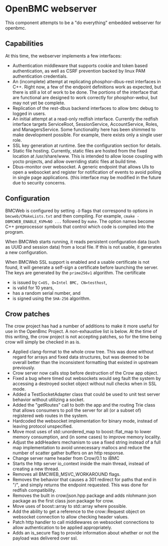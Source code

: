 # OpenBMC webserver #

This component attempts to be a "do everything" embedded webserver for openbmc.


## Capabilities ##
At this time, the webserver implements a few interfaces:
+ Authentication middleware that supports cookie and token based authentication, as well as CSRF prevention backed by linux PAM authentication credentials.
+ An (incomplete) attempt at replicating phosphor-dbus-rest interfaces in C++.  Right now, a few of the endpoint definitions work as expected, but there is still a lot of work to be done.  The portions of the interface that are functional are designed to work correctly for phosphor-webui, but may not yet be complete.
+ Replication of the rest-dbus backend interfaces to allow bmc debug to logged in users.
+ An initial attempt at a read-only redfish interface.  Currently the redfish interface targets ServiceRoot, SessionService, AccountService, Roles, and ManagersService.  Some functionality here has been shimmed to make development possible.  For example, there exists only a single user role.
+ SSL key generation at runtime.  See the configuration section for details.
+ Static file hosting.  Currently, static files are hosted from the fixed location at /usr/share/www.  This is intended to allow loose coupling with yocto projects, and allow overriding static files at build time.
+ Dbus-monitor over websocket.  A generic endpoint that allows UIs to open a websocket and register for notification of events to avoid polling in single page applications.  (this interface may be modified in the future due to security concerns.

## Configuration

BMCWeb is configured by setting `-D` flags that correspond to options
in `bmcweb/CMakeLists.txt` and then compiling.  For example, `cmake
-DBMCWEB_ENABLE_KVM=NO ...` followed by `make`.  The option names
become C++ preprocessor symbols that control which code is compiled
into the program.

When BMCWeb starts running, it reads persistent configuration data
(such as UUID and session data) from a local file.  If this is not
usable, it generates a new configuration.

When BMCWeb SSL support is enabled and a usable certificate is not
found, it will generate a self-sign a certificate before launching the
server.  The keys are generated by the `prime256v1` algorithm.  The
certificate
 - is issued by `C=US, O=Intel BMC, CN=testhost`,
 - is valid for 10 years,
 - has a random serial number, and
 - is signed using the `SHA-256` algorithm.

## Crow patches ##
The crow project has had a number of additions to make it more useful for use in the OpenBmc Project.  A non-exhaustive list is below.  At the time of this writing, the crow project is not accepting patches, so for the time being crow will simply be checked in as is.

+ Applied clang-format to the whole crow tree.  This was done without regard for arrays and fixed data structures, but was deemed to be overall better than the inconsistent formatting that existed in upstream previously.
+ Crow server now calls stop before destruction of the Crow app object.
+ Fixed a bug where timed out websockets would seg fault the system by accessing a destroyed socket object without null checks when in SSL mode.
+ Added a TestSocketAdapter class that could be used to unit test server behavior without utilizing a socket.
+ Added the "getRoutes" call to both the app and the routing Trie class that allows consumers to poll the server for all (or a subset of) registered web routes in the system.
+ Hardcoded the websocket implementation for binary mode, instead of leaving protocol unspecified.
+ Move most uses of std::unordered_map to boost::flat_map to lower memory consumption, and (in some cases) to improve memory locality.
+ Adjust the addHeaders mechanism to use a fixed string instead of a full map implementation to avoid unnecessary mallocs and reduce the number of scatter gather buffers on an http response.
+ Change server name header from Crow/0.1 to iBMC
+ Starts the http server io_context inside the main thread, instead of creating a new thread.
+ Removes all BMCWEB_MSVC_WORKAROUND flags.
+ Removes the behavior that causes a 301 redirect for paths that end in "/", and simply returns the endpoint requested.  This was done for redfish compatibility.
+ Removes the built in crow/json.hpp package and adds nlohmann json package as the first class json package for crow.
+ Move uses of boost::array to std::array where possible.
+ Add the ability to get a reference to the crow::Request object on websocket connection to allow checking header values.
+ Patch http handler to call middlewares on websocket connections to allow authentication to be applied appropriately.
+ Adds an is_secure flag to provide information about whether or not the payload was delivered over ssl.


